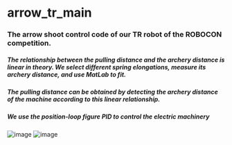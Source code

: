 # arrow_tr_main
### The arrow shoot control code of our TR robot of the ROBOCON competition.
##### The relationship between the pulling distance and the archery distance is linear in theory. We select different spring elongations, measure its archery distance, and use MatLab to fit. 
##### The pulling distance can be obtained by detecting the archery distance of the machine according to this linear relationship.
##### We use the position-loop figure PID to control the electric machinery
![image](https://user-images.githubusercontent.com/67407023/208688672-629e57fb-d8ee-47b1-8763-218e0e223062.png)
![image](https://user-images.githubusercontent.com/67407023/208688707-20ff70d8-3db9-41bd-a229-9668fa9eabb8.png)

